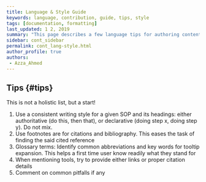 ```yaml
---
title: Language & Style Guide 
keywords: language, contribution, guide, tips, style
tags: [documentation, formatting]
last_updated: 1 2, 2019
summary: "This page describes a few language tips for authoring content on this site" 
sidebar: cont_sidebar
permalink: cont_lang-style.html  
author_profile: true
authors:
 - Azza_Ahmed 
---
```


## Tips {#tips}

This is not a holistic list, but a start!

1. Use a consistent writing style for a given SOP and its headings: either authoritative (do this, then that), or declarative (doing step x, doing step y).  Do not mix.
2. Use footnotes are for citations and bibliography. This eases the task of finding the said cited reference
3. Glossary terms: Identify common abbreviations and key words for tooltip expansion. This helps a first time user know readily what they stand for
4. When mentioning tools, try to provide either links or proper citation details
5. Comment on common pitfalls if any

